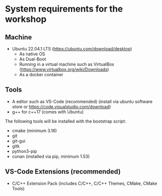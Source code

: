 # System requirements for the workshop

## Machine
* Ubuntu 22.04.1 LTS (https://ubuntu.com/download/desktop)
    * As native OS
    * As Dual-Boot
    * Running in a virtual machine such as VirtualBox (https://www.virtualbox.org/wiki/Downloads)
    * As a docker container

## Tools
* A editor such as VS-Code (recommended) (install via ubuntu software store or https://code.visualstudio.com/download)
* g++ for c++17 (comes with Ubuntu)

The following tools will be installed with the bootstrap script:
* cmake (minimum 3.16)
* git
* git-gui
* gitk
* python3-pip
* conan (installed via pip, minimum 1.53)

## VS-Code Extensions (recommended)
* C/C++ Extension Pack (includes C/C++, C/C++ Themes, CMake, CMake Tools)
